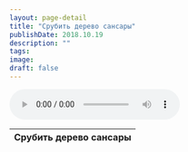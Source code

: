 ```yaml
---
layout: page-detail
title: "Срубить дерево сансары"
publishDate: 2018.10.19
description: ""
tags:
image:
draft: false
---
```


<audio title="2018.10.19 - Срубить дерево сансары.mp3" src="https://filer-api.advayta.org/v1.0/public/files/75578" controls=""></audio>

| Срубить дерево сансары |
| ---------------------- |

  
